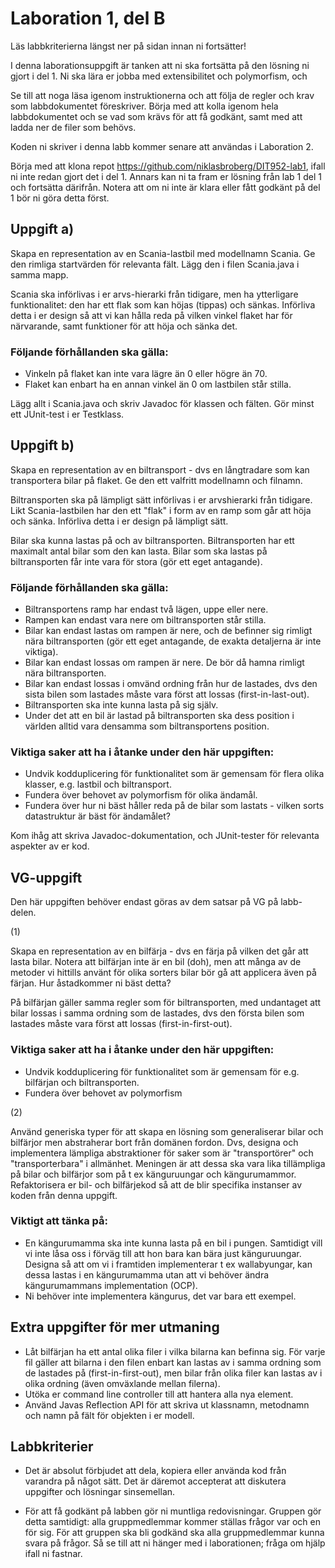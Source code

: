 # Laboration 1, del B

Läs labbkriterierna längst ner på sidan innan ni fortsätter!

I denna laborationsuppgift är tanken att ni ska fortsätta på den lösning ni
gjort i del 1. Ni ska lära er jobba med extensibilitet och polymorfism,
och 

Se till att noga läsa igenom instruktionerna och att följa de regler och krav
som labbdokumentet föreskriver. Börja med att kolla igenom hela labbdokumentet
och se vad som krävs för att få godkänt, samt med att ladda ner de filer som
behövs.

Koden ni skriver i denna labb kommer senare att användas i Laboration 2.

Börja med att klona repot https://github.com/niklasbroberg/DIT952-lab1, ifall ni
inte redan gjort det i del 1. Annars kan ni ta fram er lösning från lab 1 del 1
och fortsätta därifrån. Notera att om ni inte är klara eller fått godkänt på
del 1 bör ni göra detta först.

## Uppgift a)

Skapa en representation av en Scania-lastbil med modellnamn Scania. Ge den rimliga
startvärden för relevanta fält. Lägg den i filen Scania.java i samma mapp.

Scania ska införlivas i er arvs-hierarki från tidigare, men ha ytterligare
funktionalitet: den har ett flak som kan höjas (tippas) och sänkas. Införliva
detta i er design så att vi kan hålla reda på vilken vinkel flaket har för
närvarande, samt funktioner för att höja och sänka det.

### Följande förhållanden ska gälla:
* Vinkeln på flaket kan inte vara lägre än 0 eller högre än 70.
* Flaket kan enbart ha en annan vinkel än 0 om lastbilen står stilla.

Lägg allt i Scania.java och skriv Javadoc för klassen och fälten. Gör minst ett
JUnit-test i er Testklass.

## Uppgift b)

Skapa en representation av en biltransport - dvs en långtradare som kan
transportera bilar på flaket. Ge den ett valfritt modellnamn och filnamn.

Biltransporten ska på lämpligt sätt införlivas i er arvshierarki från tidigare.
Likt Scania-lastbilen har den ett "flak" i form av en ramp som går att höja och 
sänka. Införliva detta i er design på lämpligt sätt.

Bilar ska kunna lastas på och av biltransporten. Biltransporten har ett maximalt
antal bilar som den kan lasta. Bilar som ska lastas på biltransporten får inte
vara för stora (gör ett eget antagande).

### Följande förhållanden ska gälla:
* Biltransportens ramp har endast två lägen, uppe eller nere.
* Rampen kan endast vara nere om biltransporten står stilla.
* Bilar kan endast lastas om rampen är nere, och de befinner sig rimligt nära 
  biltransporten (gör ett eget antagande, de exakta detaljerna är inte viktiga).
* Bilar kan endast lossas om rampen är nere. De bör då hamna rimligt nära 
  biltransporten.
* Bilar kan endast lossas i omvänd ordning från hur de lastades, dvs den sista
  bilen som lastades måste vara först att lossas (first-in-last-out).
* Biltransporten ska inte kunna lasta på sig själv.
* Under det att en bil är lastad på biltransporten ska dess position i världen 
  alltid vara densamma som biltransportens position. 


### Viktiga saker att ha i åtanke under den här uppgiften:
* Undvik kodduplicering för funktionalitet som är gemensam för flera olika
  klasser, e.g. lastbil och biltransport.
* Fundera över behovet av polymorfism för olika ändamål.
* Fundera över hur ni bäst håller reda på de bilar som lastats - vilken sorts
  datastruktur är bäst för ändamålet?

Kom ihåg att skriva Javadoc-dokumentation, och JUnit-tester för relevanta
aspekter av er kod.


## VG-uppgift

Den här uppgiften behöver endast göras av dem satsar på VG på labb-delen.

(1)

Skapa en representation av en bilfärja - dvs en färja på vilken det går
att lasta bilar. Notera att bilfärjan inte är en bil (doh), men att många
av de metoder vi hittills använt för olika sorters bilar bör gå att applicera
även på färjan. Hur åstadkommer ni bäst detta?

På bilfärjan gäller samma regler som för biltransporten, med undantaget att
bilar lossas i samma ordning som de lastades, dvs den första bilen som lastades
måste vara först att lossas (first-in-first-out).

### Viktiga saker att ha i åtanke under den här uppgiften:
* Undvik kodduplicering för funktionalitet som är gemensam för e.g. bilfärjan
  och biltransporten.
* Fundera över behovet av polymorfism

(2)

Använd generiska typer för att skapa en lösning som generaliserar bilar
och bilfärjor men abstraherar bort från domänen fordon. Dvs, designa och
implementera lämpliga abstraktioner för saker som är "transportörer" och
"transporterbara" i allmänhet. Meningen är att dessa ska vara lika
tillämpliga på bilar och bilfärjor som på t ex känguruungar och
kängurumammor. Refaktorisera er bil- och bilfärjekod så att
de blir specifika instanser av koden från denna uppgift.

### Viktigt att tänka på:
* En kängurumamma ska inte kunna lasta på en bil i pungen. Samtidigt vill vi
  inte låsa oss i förväg till att hon bara kan bära just känguruungar.
  Designa så att om vi i framtiden implementerar t ex wallabyungar,
  kan dessa lastas i en kängurumamma utan att vi behöver ändra kängurumammans
  implementation (OCP).
* Ni behöver inte implementera kängurus, det var bara ett exempel.

## Extra uppgifter för mer utmaning
* Låt bilfärjan ha ett antal olika filer i vilka bilarna kan befinna sig.
  För varje fil gäller att bilarna i den filen enbart kan lastas av i samma 
  ordning som de lastades på (first-in-first-out), men bilar från olika filer
  kan lastas av i olika ordning (även omväxlande mellan filerna).
* Utöka er command line controller till att hantera alla nya element.
* Använd Javas Reflection API för att skriva ut klassnamn, metodnamn och
  namn på fält för objekten i er modell.


## Labbkriterier
* Det är absolut förbjudet att dela, kopiera eller använda kod från varandra på
något sätt. Det är däremot accepterat att diskutera uppgifter och lösningar sinsemellan.

* För att få godkänt på labben gör ni muntliga redovisningar. Gruppen gör detta
samtidigt: alla gruppmedlemmar kommer ställas frågor var och en för sig. För att
gruppen ska bli godkänd ska alla gruppmedlemmar kunna svara på frågor.
Så se till att ni hänger med i laborationen; fråga om hjälp ifall ni fastnar.
